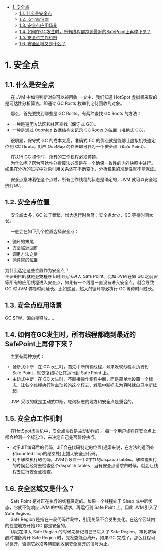 

<!-- TOC -->

- [1. 安全点](#1-安全点)
    - [1.1. 什么是安全点](#11-什么是安全点)
    - [1.2. 安全点位置](#12-安全点位置)
    - [1.3. 安全点应用场景](#13-安全点应用场景)
    - [1.4. 如何在GC发生时，所有线程都跑到最近的SafePoint上再停下来？](#14-如何在gc发生时所有线程都跑到最近的safepoint上再停下来)
    - [1.5. 安全点工作机制](#15-安全点工作机制)
    - [1.6. 安全区域又是什么？](#16-安全区域又是什么)

<!-- /TOC -->

# 1. 安全点  
<!--
http://www.mamicode.com/info-detail-2913659.html
https://blog.csdn.net/baichoufei90/article/details/85097727
-->

## 1.1. 什么是安全点  
&emsp; 在 JVM 中如何判断对象可以被回收 一文中，我们知道 HotSpot 虚拟机采取的是可达性分析算法。即通过 GC Roots 枚举判定待回收的对象。  

&emsp; 那么，首先要找到哪些是 GC Roots。有两种查找 GC Roots 的方法：  

* 一种是遍历方法区和栈区查找（保守式 GC）。  
* 一种是通过 OopMap 数据结构来记录 GC Roots 的位置（准确式 GC）。  

&emsp; 很明显，保守式 GC 的成本太高。准确式 GC 的优点就是能够让虚拟机快速定位到 GC Roots。对应 OopMap 的位置即可作为一个安全点（Safe Point）。  

&emsp; 在执行 GC 操作时，所有的工作线程必须停顿。  
&emsp; 为什么呢？因为可达性分析算法必须是在一个确保一致性的内存快照中进行。如果在分析的过程中对象引用关系还在不断变化，分析结果的准确性就不能保证。  

&emsp; 安全点意味着在这个点时，所有工作线程的状态是确定的，JVM 就可以安全地执行GC。  

## 1.2. 安全点位置  
&emsp; 安全点太多，GC 过于频繁，增大运行时负荷；安全点太少，GC 等待时间太长。  

&emsp; 一般会在如下几个位置选择安全点：  

* 循环的末尾
* 方法临返回前
* 调用方法之后
* 抛异常的位置

为什么选定这些位置作为安全点？  
主要的目的就是避免程序长时间无法进入 Safe Point。比如 JVM 在做 GC 之前要等所有的应用线程进入安全点，如果有一个线程一直没有进入安全点，就会导致 GC 时 JVM 停顿时间延长。比如这里，超大的循环导致执行 GC 等待时间过长。  

## 1.3. 安全点应用场景  
GC STW、偏向锁释放.....

## 1.4. 如何在GC发生时，所有线程都跑到最近的SafePoint上再停下来？  
&emsp; 主要有两种方式：  

* 抢断式中断：在 GC 发生时，首先中断所有线程，如果发现线程未执行到 Safe Point，就恢复线程让其运行到 Safe Point 上。
* 主动式中断：在 GC 发生时，不直接操作线程中断，而是简单地设置一个标志，让各个线程执行时主动轮询这个标志，发现中断标志为真时就自己中断挂起。

&emsp; JVM 采取的就是主动式中断。轮询标志的地方和安全点是重合的。  

## 1.5. 安全点工作机制  
&emsp; 在HotSpot虚拟机中，安全点协议是主动协作的 。每一个用户线程在安全点上都会检测一个标志位，来决定自己是否暂停执行。  

* 对于JIT编译后的代码，JIT会在代码特定的位置(通常来说，在方法的返回处和counted loop的结束处)上插入安全点代码。
* 对于解释执行的代码，JVM会设置一个2字节的dispatch tables。解释器执行的时候会经常去检查这个dispatch tables，当有安全点请求的时候，就会让线程去进行安全点检查。

## 1.6. 安全区域又是什么？  
&emsp; Safe Point 是对正在执行的线程设定的。如果一个线程处于 Sleep 或中断状态，它就不能响应 JVM 的中断请求，再运行到 Safe Point 上。因此 JVM 引入了 Safe Region。  
&emsp; Safe Region 是指在一段代码片段中，引用关系不会发生变化。在这个区域内的任意地方开始 GC 都是安全的。  
&emsp; 线程在进入 Safe Region 的时候先标记自己已进入了 Safe Region，等到被唤醒时准备离开 Safe Region 时，先检查能否离开，如果 GC 完成了，那么线程可以离开，否则它必须等待直到收到安全离开的信号为止。  
